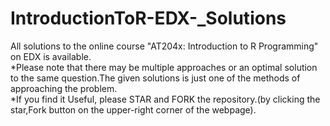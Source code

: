 # IntroductionToR-EDX-_Solutions
All solutions to the online course "AT204x: Introduction to R Programming" on EDX is available.
<br>*Please note that there may be multiple approaches or an optimal solution to the same question.The given solutions is just one of the methods of approaching the problem. <br>
*If you find it Useful, please STAR and FORK the repository.(by clicking the star,Fork button on the upper-right corner of the webpage).

